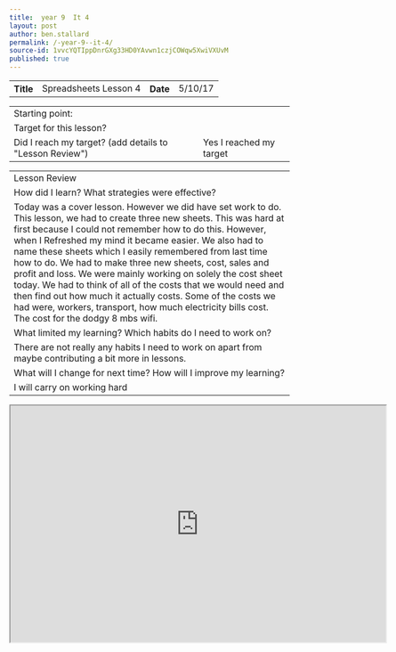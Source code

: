 ```yaml
---
title:  year 9  It 4
layout: post
author: ben.stallard
permalink: /-year-9--it-4/
source-id: 1vvcYQTIppDnrGXg33HD0YAvwn1czjCOWqw5XwiVXUvM
published: true
---
```

<table>
  <tr>
    <th>Title</th>
    <td>Spreadsheets Lesson 4</td>
    <th>Date</th>
    <td>5/10/17</td>
  </tr>
</table>


<table>
  <tr>
    <td>Starting point:</td>
    <td></td>
  </tr>
  <tr>
    <td>Target for this lesson?</td>
    <td></td>
  </tr>
  <tr>
    <td>Did I reach my target? 
(add details to "Lesson Review")</td>
    <td> Yes I reached my target</td>
  </tr>
</table>


<table>
  <tr>
    <td>Lesson Review</td>
  </tr>
  <tr>
    <td>How did I learn? What strategies were effective? </td>
  </tr>
  <tr>
    <td>Today was a cover lesson. However we did have set work to do. This lesson, we had to create three new sheets. This was hard at first because I could not remember how to do this. However, when I Refreshed my mind it became easier. We also had to name these sheets which I easily remembered from last time how to do. We had to make three new sheets, cost, sales and profit and loss. We were mainly working on solely the cost sheet today. We had to think of all of the costs that we would need and then find out how much it actually costs. Some of the costs we had were, workers, transport, how much electricity bills cost. The cost for the dodgy 8 mbs wifi. </td>
  </tr>
  <tr>
    <td>What limited my learning? Which habits do I need to work on? </td>
  </tr>
  <tr>
    <td>There are not really any habits I need to work on apart from maybe contributing a bit more in lessons.</td>
  </tr>
  <tr>
    <td>What will I change for next time? How will I improve my learning?</td>
  </tr
  <tr>
    <td>I will carry on working hard</td>
  </tr>
</table>

<iframe src="https://docs.google.com/spreadsheets/d/e/2PACX-1vRBf8E9ds66vOofqllhaQhO72J6wkTOLu3yOrO9oG2S_7QYCixVGWUQ-_dS2k-cl28QVCVztsi8wzNl/pubhtml?widget=true&headers=false"height="425" width="675"></iframe> 

